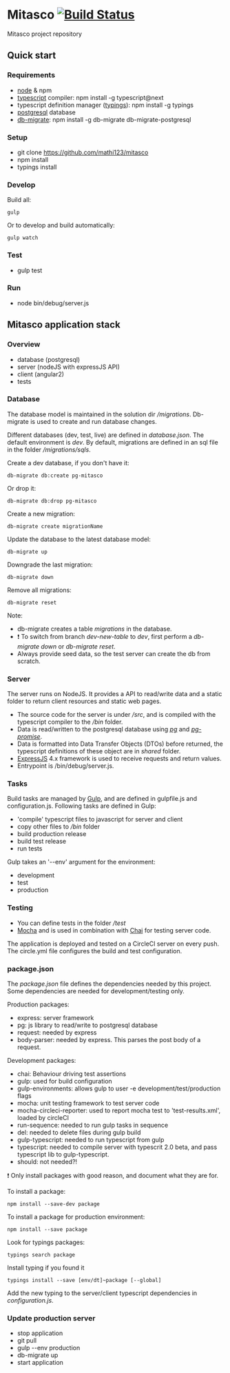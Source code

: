 # Mitasco [![Build Status](https://travis-ci.com/mathi123/mitasco.svg?token=higJw8z1ADo9Wsy5x1nX&branch=master)](https://travis-ci.com/mathi123/mitasco)

Mitasco project repository

## Quick start
### Requirements
- [node](https://nodejs.org/en/) & npm
- [typescript](http://www.typescriptlang.org/) compiler: npm install -g typescript@next
- typescript definition manager ([typings](https://github.com/typings/typings)): npm install -g typings
- [postgresql](https://www.postgresql.org/) database
- [db-migrate](https://db-migrate.readthedocs.io/en/latest/): npm install -g db-migrate db-migrate-postgresql

### Setup
- git clone https://github.com/mathi123/mitasco
- npm install
- typings install

### Develop
Build all:

    gulp
Or to develop and build automatically: 

    gulp watch

### Test
- gulp test

### Run
- node bin/debug/server.js

## Mitasco application stack
### Overview
- database (postgresql)
- server (nodeJS with expressJS API)
- client (angular2)
- tests

### Database
The database model is maintained in the solution dir */migrations*. Db-migrate is used to create and run database changes.

Different databases (dev, test, live) are defined in *database.json*. The default environment is *dev*.
By default, migrations are defined in an sql file in the folder */migrations/sqls*.

Create a dev database, if you don't have it:

    db-migrate db:create pg-mitasco

Or drop it:

    db-migrate db:drop pg-mitasco

Create a new migration:

    db-migrate create migrationName

Update the database to the latest database model:

    db-migrate up
    
 Downgrade the last migration:
 
    db-migrate down
 
Remove all migrations:

    db-migrate reset

Note:
- db-migrate creates a table *migrations* in the database.
- :exclamation: To switch from branch *dev-new-table* to *dev*, first perform a *db-migrate down* or *db-migrate reset*.
- Always provide seed data, so the test server can create the db from scratch.

### Server
The server runs on NodeJS. It provides a API to read/write data and a static folder to return client resources and static web pages.

- The source code for the server is under */src*, and is compiled with the typescript compiler to the */bin* folder.
- Data is read/written to the postgresql database using [*pg*](https://github.com/brianc/node-postgres) and [*pg-promise*](https://github.com/vitaly-t/pg-promise).
- Data is formatted into Data Transfer Objects (DTOs) before returned, the typescript definitions of these object are in *shared* folder.
- [ExpressJS](http://expressjs.com/) 4.x framework is used to receive requests and return values.
- Entrypoint is /bin/debug/server.js.

### Tasks
Build tasks are managed by [Gulp](https://github.com/gulpjs/gulp), and are defined in gulpfile.js and configuration.js. Following tasks are defined in Gulp:
- 'compile' typescript files to javascript for server and client
- copy other files to */bin* folder
- build production release
- build test release
- run tests

Gulp takes an '--env' argument for the environment:
- development
- test
- production

### Testing
- You can define tests in the folder */test*
- [Mocha](https://mochajs.org/#getting-started) and is used in combination with [Chai](http://chaijs.com/) for testing server code.

The application is deployed and tested on a CircleCI server on every push. The circle.yml file configures the build and test configuration.

### package.json
The *package.json* file defines the dependencies needed by this project. Some dependencies are needed for development/testing only.

Production packages:
- express: server framework
- pg: js library to read/write to postgresql database
- request: needed by express
- body-parser: needed by express. This parses the post body of a request.

Development packages:
- chai: Behaviour driving test assertions
- gulp: used for build configuration
- gulp-environments: allows gulp to user -e development/test/production flags
- mocha: unit testing framework to test server code
- mocha-circleci-reporter: used to report mocha test to 'test-results.xml', loaded by circleCI
- run-sequence: needed to run gulp tasks in sequence
- del: needed to delete files during gulp build
- gulp-typescript: needed to run typescript from gulp
- typescript: needed to compile server with typescrit 2.0 beta, and pass typescript lib to gulp-typescript.
- should: not needed?!

:exclamation: Only install packages with good reason, and document what they are for.

To install a package:

    npm install --save-dev package

To install a package for production environment:

    npm install --save package
 
Look for typings packages:

    typings search package

Install typing if you found it

    typings install --save [env/dt]~package [--global]

Add the new typing to the server/client typescript dependencies in *configuration.js*.

### Update production server
- stop application
- git pull
- gulp --env production
- db-migrate up
- start application